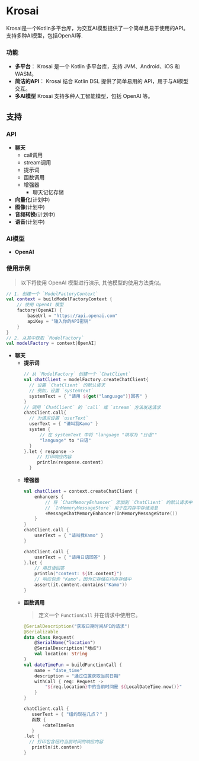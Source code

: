 # Krosai

Krosai是一个Kotlin多平台库，为交互AI模型提供了一个简单且易于使用的API。支持多种AI模型，包括OpenAI等.

### 功能

- **多平台**： Krosai 是一个 Kotlin 多平台库，支持 JVM、Android、iOS 和 WASM。
- **简洁的API**： Krosai 结合 Kotlin DSL 提供了简单易用的 API，用于与AI模型交互。
- **多AI模型** Krosai 支持多种人工智能模型，包括 OpenAI 等。

## 支持

### API

- **聊天**
    - call调用
    - stream调用
    - 提示词
    - 函数调用
    - 增强器
        - 聊天记忆存储
- **向量化**(计划中)
- **图像**(计划中)
- **音频转换**(计划中)
- **语音**(计划中)

### AI模型

- **OpenAI**

### 使用示例

> 以下将使用 OpenAI 模型进行演示,
> 其他模型的使用方法类似。

```kotlin
// 1. 创建一个 `ModelFactoryContext`
val context = buildModelFactoryContext {
    // 使用 OpenAI 模型
    factory(OpenAI) {
        baseUrl = "https://api.openai.com"
        apiKey = "输入你的API密钥"
    }
}
// 2. 从其中获取 `ModelFactory`
val modelFactory = context[OpenAI]
```

- **聊天**
    - **提示词**
      ```kotlin
      // 从 `ModelFactory` 创建一个 `ChatClient`
      val chatClient = modelFactory.createChatClient{
        // 设置 `ChatClient` 的默认请求
        // 例如，设置 `systemText`
        systemText = { "请用 ${get("language")}回答" } 
      }
      // 调用 `ChatClient` 的 `call` 或 `stream` 方法发送请求
      chatClient.call{
        // 为请求设置 `userText`
        userText = { "请叫我Kamo" }
        system { 
            // 在 systemText 中将 "language "填写为 "日语""
            "language" to "日语"
        }
      }.let { response ->
           // 打印响应内容
           println(response.content)
        }
      ```
    - **增强器**
      ```kotlin
      val chatClient = context.createChatClient {
          enhancers {
              // 将 `ChatMemoryEnhancer` 添加到 `ChatClient` 的默认请求中
              // `InMemoryMessageStore` 用于在内存中存储消息
              +MessageChatMemoryEnhancer(InMemoryMessageStore())
          }
      }
      chatClient.call {
          userText = { "请叫我Kamo" }
      }
      
      chatClient.call {
          userText = { "请用日语回答" }
      }.let {
          // 用日语回答
          println("content: ${it.content}")
          // 响应包含 "Kamo"，因为它存储在内存存储中
          assert(it.content.contains("Kamo"))
      }
      ```
    - **函数调用**
      > 定义一个 `FunctionCall` 并在请求中使用它。
      ```kotlin
      @SerialDescription("获取日期时间API的请求")
      @Serializable
      data class Request(
          @SerialName("location") 
          @SerialDescription("地点")
          val location: String
      )
      val dateTimeFun = buildFunctionCall {
          name = "date_time"
          description = "通过位置获取当前日期"
          withCall { req: Request ->
              "${req.location}中的当前时间是 ${LocalDateTime.now()}" 
          }
      }
      ```
      ```kotlin
      chatClient.call {
         userText = { "纽约现在几点？" }
         函数 {
             +dateTimeFun
         }
      .let {
        // 打印包含纽约当前时间的响应内容
         println(it.content)
      }
      ```